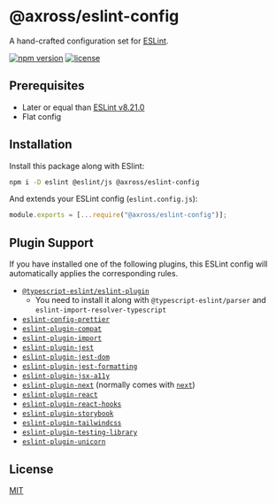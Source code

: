 # @axross/eslint-config

A hand-crafted configuration set for [ESLint](https://eslint.org/).

[![npm version](https://badge.fury.io/js/@axross%2Feslint-config.svg)](https://badge.fury.io/js/@axross%2Feslint-config) [![license](http://img.shields.io/badge/license-MIT-brightgreen.svg?style=flat)](LICENSE)

## Prerequisites

- Later or equal than [ESLint v8.21.0](https://eslint.org/blog/2022/08/eslint-v8.21.0-released/)
- Flat config

## Installation

Install this package along with ESlint:

```sh
npm i -D eslint @eslint/js @axross/eslint-config
```

And extends your ESLint config (`eslint.config.js`):

```js
module.exports = [...require("@axross/eslint-config")];
```

## Plugin Support

If you have installed one of the following plugins, this ESLint config will automatically applies the corresponding rules.

- [`@typescript-eslint/eslint-plugin`]()
  - You need to install it along with `@typescript-eslint/parser` and `eslint-import-resolver-typescript`
- [`eslint-config-prettier`](https://github.com/prettier/eslint-config-prettier)
- [`eslint-plugin-compat`](https://github.com/amilajack/eslint-plugin-compat)
- [`eslint-plugin-import`](https://github.com/import-js/eslint-plugin-import)
- [`eslint-plugin-jest`](https://github.com/jest-community/eslint-plugin-jest)
- [`eslint-plugin-jest-dom`](https://github.com/testing-library/eslint-plugin-jest-dom)
- [`eslint-plugin-jest-formatting`](https://github.com/dangreenisrael/eslint-plugin-jest-formatting)
- [`eslint-plugin-jsx-a11y`](https://github.com/jsx-eslint/eslint-plugin-jsx-a11y)
- [`eslint-plugin-next`](https://github.com/vercel/next.js/tree/canary/packages/eslint-plugin-next) (normally comes with [`next`](https://nextjs.org/))
- [`eslint-plugin-react`](https://github.com/jsx-eslint/eslint-plugin-react)
- [`eslint-plugin-react-hooks`](https://github.com/facebook/react/tree/main/packages/eslint-plugin-react-hooks)
- [`eslint-plugin-storybook`](https://github.com/storybookjs/eslint-plugin-storybook)
- [`eslint-plugin-tailwindcss`](https://github.com/francoismassart/eslint-plugin-tailwindcss)
- [`eslint-plugin-testing-library`](https://github.com/testing-library/eslint-plugin-testing-library)
- [`eslint-plugin-unicorn`](https://github.com/sindresorhus/eslint-plugin-unicorn)

## License

[MIT](/LICENSE)
